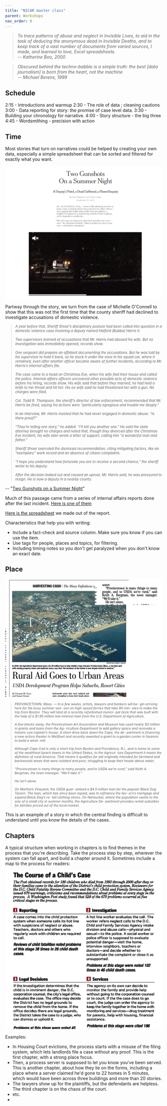 ```yaml
---
title: "NICAR master class"
parent: Workshops
nav_order: 0
---
```



<blockquote>
<i>To trace patterns of abuse and neglect in Invisible Lives, to aid in the task of deducing the anonymous dead in Invisible Deaths, and to keep track of a vast number of documents from varied sources, I made, and learned to love, Excel spreadsheets. <br>
--  Katherine Boo, 2000 </i>
</blockquote>

<blockquote>
<i>Obscured behind the techno-babble is a simple truth: the best [data journalism] is born from the heart, not the machine
<br>
-- Michael Berens, 1999 </i>
</blockquote>

## Schedule

2:15 - Introductions and warmup
2:30 - The role of data ; cleaning cautions
3:00 -  Data reporting for story: the promise of case level data.
3:30 - Building your chronology for narrative.
4:00 - Story structure - the big three
4:45 - Wordsmithing - precision with action

## Time

Most stories that turn on narratives could be helped by creating your own data, especially a simple spreadsheet that can be sorted and filtered for exactly what you want.

![](images/twogunshots2.jpg)

Partway through the story, we turn from the case of Michelle O'Connell to show that this was not the first time that the county sheriff had declined to investigate accusations of domestic violence.

<blockquote style="font-size:80%;font-style:italic">
A year before that, Sheriff Shoar’s disciplinary posture had been called into question in a domestic violence case involving a deputy named Halford (Bubba) Harris II.
<br><br>
Two supervisors learned of accusations that Mr. Harris had abused his wife. But no investigation was immediately opened, records show.
<br><br>
One sergeant did prepare an affidavit documenting the accusations. But he was told by his supervisor to hold it back, so he stuck it under the visor in his squad car, where it remained, even after another officer became aware of further incidents, according to Mr. Harris’s internal affairs file.
<br><br>
The case came to a head on Christmas Eve, when his wife fled their house and called the police. Internal affairs officers uncovered other possible acts of domestic violence before his hiring, records show. His wife said that before they married, he had held a knife to her throat and hit her. His ex-wife said he had threatened her with a gun. No charges were filed.
<br><br>
Col. Todd R. Thompson, the sheriff’s director of law enforcement, recommended that Mr. Harris be fired, saying his actions were “particularly egregious and trouble me deeply.”
<br><br>
In an interview, Mr. Harris insisted that he had never engaged in domestic abuse: “Is there proof?”
<br><br>
“They’re telling one story,” he added. “I’ll tell you another one.” He said the state attorney brought no charges and noted that, though they divorced after the Christmas Eve incident, his wife later wrote a letter of support, calling him “a wonderful man and father.”
<br><br>
Sheriff Shoar overruled the dismissal recommendation, citing mitigating factors, like an “exemplary” work record and an absence of citizen complaints.
<br><br>
“I hope you understand how fortunate you are to receive a second chance,” the sheriff wrote to his deputy.
<br><br>
After the decision leaked out and caused an uproar, Mr. Harris said, he was pressured to resign. He is now a deputy in a nearby county.
</blockquote>

-- "[Two Gunshots on a Summer Night](http://www.nytimes.com/projects/2013/two-gunshots/index.html)"


Much of this passage came from a series of internal affairs reports done after the last incident.
[Here is one of them]({{site.baseurl}}/assets/docs/internal-affairs-report)

[Here is the spreadsheet]({{site.baseurl}}/assets/data/xlexamples/bubba_harris_protocol.xlsx) we made out of the report.

Characteristics that help you with writing:
* Include a fact-check and source column. Make sure you know if you can use the item.
* Use tags for people, places and topics, for filtering.
* Including timing notes so you don't get paralyzed when you don't know an exact date.

## Place

![](images/rural.png)

<blockquote style="font-size:75%;font-style:italic">
PROVINCETOWN, Mass. — In a few weeks, artists, lawyers and bankers will be- gin arriving here for the busy summer sea- son on high-speed ferries that take 90 min- utes to make the trip from Boston. They will land at a recently refurbished munici- pal dock that was built with the help of a $1.95 million low-interest loan from the U.S. Department of Agriculture.
<br><br>
A few blocks away, the Provincetown Art Association and Museum has used nearly $3 million in grants and loans from the Ag- riculture Department to add gallery space and renovate a historic sea captain’s house. A short drive back down the Cape, the de- partment is financing a new actors theater in Wellfleet and recently awarded a grant to a garden center in Hyannis to build a wind- mill.
<br><br>
Although Cape Cod is only a short trip from Boston and Providence, R.I., and is home to some of the wealthiest beach towns in the United States, to the Agricul- ture Department it meets the definition of rural America. That means it qualifies for aid originally intended for farmland and
backwoods areas that were isolated and poor, struggling to keep their heads above water.
<br><br>
“Provincetown is many things to many people, and to USDA we’re rural,” said Keith A. Bergman, the town manager. “We’ll take it.”
<br><br>
He isn’t alone.
<br><br>
On Martha’s Vineyard, the USDA guar- anteed a $4.5 million loan for the popular Black Dog Tavern. The loan, which has since been repaid, was to refinance the tav- ern’s mortgage and expand Black Dog’s re- tail clothing stores. On Nantucket, where the population swells to the size of a small city in summer months, the Agriculture De- partment provides rental subsidies for families priced out of the local market.
</blockquote>

This is an example of a story in which the central finding is difficult to understand until you know the details of the cases.

## Chapters

A typical structure when working in chapters is to find themes in the process that you're describing.  Take the process step by step, wherever the system can fall apart, and build a chapter around it. Sometimes include a map to the process for readers:

![](images/fatality-map.png)

Examples:

* In Housing Court evictions, the process starts with a misuse of the filing system, which lets landlords file a case without any proof. This is the first chapter, with a strong place focus.
* Then, a process server is supposed to let you know you've been served. This is another chapter, about how they lie on the forms, including a place where a server claimed he'd gone to 22 homes in 5 minutes, which would have been across three buildings and more than 20 stories.
* The lawyers show up for the plaintiffs, but the defendants are helpless. The third chapter is on the chaos of the court.
* etc.
*

